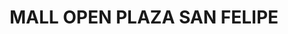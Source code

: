 ---
title: "MALL OPEN PLAZA SAN FELIPE"
url: /san-felipe/mall-open-plaza-san-felipe/
shop: centro comercial
---